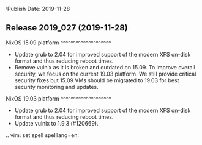 :Publish Date: 2019-11-28

Release 2019_027 (2019-11-28)
-----------------------------

NixOS 15.09 platform
^^^^^^^^^^^^^^^^^^^^

* Update grub to 2.04 for improved support of the modern XFS on-disk format and thus reducing reboot times.
* Remove vulnix as it is broken and outdated on 15.09. To improve overall security, we focus on the current 19.03 platform. 
  We still provide critical security fixes but 15.09 VMs should be migrated to 19.03 for best security monitoring and updates. 


NixOS 19.03 platform
^^^^^^^^^^^^^^^^^^^^

* Update grub to 2.04 for improved support of the modern XFS on-disk format and thus reducing reboot times.
* Update vulnix to 1.9.3 (#120669).


.. vim: set spell spelllang=en:
